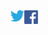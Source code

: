 <a href="https://twitter.com/PeterPlevko">
  <img align="left" alt="Discord" width="22px" src="https://github.com/PeterPlevko/PeterPlevko/blob/main/images/twitter.png" />
</a>
<a href="https://www.facebook.com/peterplevkoo">
  <img align="left" alt="Discord" width="22px" src="https://github.com/PeterPlevko/PeterPlevko/blob/main/images/facebook.png" />
</a>
